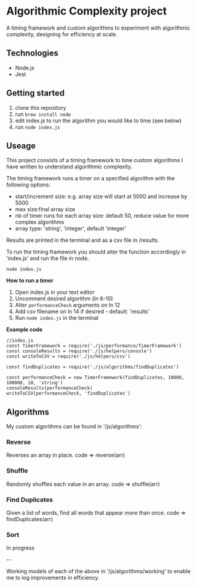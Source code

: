 # Algorithmic Complexity project

A timing framework and custom algorithms to experiment with algorithmic complexity, designing for efficiency at scale.

## Technologies

- Node.js
- Jest

## Getting started

1. clone this repository
2. run `brew install node`
3. edit index.js to run the algorithm you would like to time (see below)
4. run `node index.js`

## Useage 

This project consists of a timing framework to time custom algorithms I have written to understand algorithmic complexity.

The timing framework runs a timer on a specified algorithm with the following options: 
- start/increment size: e.g. array size will start at 5000 and increase by 5000
- max size:final array size
- nb of timer runs for each array size: default 50, reduce value for more complex algorithms
- array type: 'string', 'integer', default 'integer'

Results are printed in the terminal and as a csv file in /results. 

To run the timing framework you should alter the function accordingly in 'index.js' and run the file in node.

```
node index.js
```
**How to run a timer**
1. Open index.js in your text editor
2. Uncomment desired algorithm (ln 6-10)
3. Alter `performanceCheck` arguments on ln 12
4. Add csv filename on ln 14 if desired - default: 'results'
5. Run `node index.js` in the terminal

**Example code**

```
//index.js
const TimerFramework = require('./js/performance/TimerFramework')
const consoleResults = require('./js/helpers/console')
const writeToCSV = require('./js/helpers/csv')

const findDuplicates = require('./js/algorithms/findDuplicates')

const performanceCheck = new TimerFramework(findDuplicates, 10000, 100000, 10, 'string')
consoleResults(performanceCheck)
writeToCSV(performanceCheck, 'findDuplicates')
```

## Algorithms

My custom algorithms can be found in '/js/algorithms':

### Reverse

Reverses an array in place.
code => reverse(arr)


### Shuffle

Randomly shuffles each value in an array.
code => shuffle(arr)


### Find Duplicates

Given a list of words, find all words that appear more than once.
code => findDuplicates(arr)

### Sort

In progress

--

Working models of each of the above in '/js/algorithms/working' to enable me to log improvements in efficiency.

